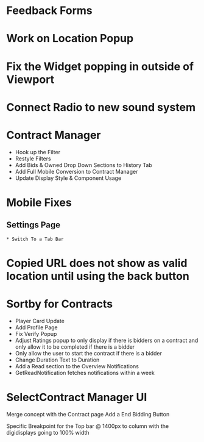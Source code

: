 # Feedback Forms

# Work on Location Popup

# Fix the Widget popping in outside of Viewport

# Connect Radio to new sound system

# Contract Manager

- Hook up the Filter
- Restyle Filters
- Add Bids & Owned Drop Down Sections to History Tab
- Add Full Mobile Conversion to Contract Manager
- Update Display Style & Component Usage

# Mobile Fixes

## Settings Page

    * Switch To a Tab Bar

# Copied URL does not show as valid location until using the back button

# Sortby for Contracts

- Player Card Update
- Add Profile Page
- Fix Verify Popup
- Adjust Ratings popup to only display if there is bidders on a contract and only allow it to be completed if there is a bidder
- Only allow the user to start the contract if there is a bidder
- Change Duration Text to Duration
- Add a Read section to the Overview Notifications
- GetReadNotification fetches notifications within a week

# SelectContract Manager UI
Merge concept with the Contract page
Add a End Bidding Button

Specific Breakpoint for the Top bar @ 1400px to column with the digidisplays going to 100% width